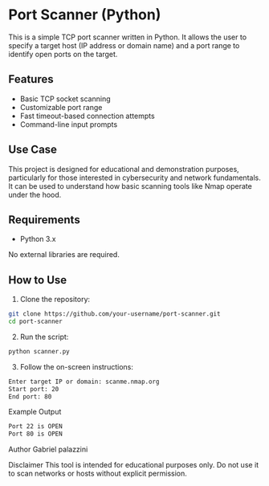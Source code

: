 # Port Scanner (Python)

This is a simple TCP port scanner written in Python. It allows the user to specify a target host (IP address or domain name) and a port range to identify open ports on the target.

## Features

- Basic TCP socket scanning
- Customizable port range
- Fast timeout-based connection attempts
- Command-line input prompts

## Use Case

This project is designed for educational and demonstration purposes, particularly for those interested in cybersecurity and network fundamentals. It can be used to understand how basic scanning tools like Nmap operate under the hood.

## Requirements

- Python 3.x

No external libraries are required.

## How to Use

1. Clone the repository:

```bash
git clone https://github.com/your-username/port-scanner.git
cd port-scanner
```

2. Run the script:

```bash
python scanner.py
```

3. Follow the on-screen instructions:

```bash
Enter target IP or domain: scanme.nmap.org
Start port: 20
End port: 80
```

Example Output

```bash
Port 22 is OPEN
Port 80 is OPEN
```

Author
Gabriel palazzini

Disclaimer
This tool is intended for educational purposes only. Do not use it to scan networks or hosts without explicit permission.
